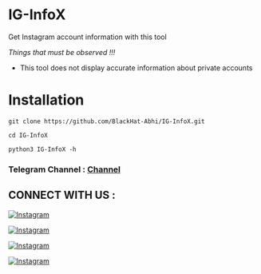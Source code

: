 # IG-InfoX

Get Instagram account information with this tool

*Things that must be observed !!!*

   - This tool does not display accurate information about private accounts

# Installation

`git clone https://github.com/BlackHat-Abhi/IG-InfoX.git`

`cd IG-InfoX`

`python3 IG-InfoX -h`

### Telegram Channel : [Channel](https://t.me/BlackHat_HackerX)

## CONNECT WITH US :

[![Instagram](https://img.shields.io/badge/INSTAGRAM-FOLLOW-red?style=for-the-badge&logo=instagram)](https://instagram.com/blackhat_abhi)

[![Instagram](https://img.shields.io/badge/TELEGRAM-GROUP-red?style=for-the-badge&logo=telegram)](https://t.me/HackerX_Termux_Help)

[![Instagram](https://img.shields.io/badge/TELEGRAM-CHANNEL-red?style=for-the-badge&logo=telegram)](https://t.me/Blackhat_HackerX)

[![Instagram](https://img.shields.io/badge/WHATSAPP-JOINGROUP-red?style=for-the-badge&logo=whatsapp)](https://bit.ly/3ZdOp24)
